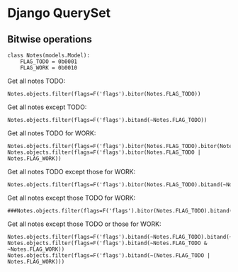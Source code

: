 Django QuerySet
===============

Bitwise operations
------------------ 

```
class Notes(models.Model):
    FLAG_TODO = 0b0001
    FLAG_WORK = 0b0010
```

Get all notes TODO:
```
Notes.objects.filter(flags=F('flags').bitor(Notes.FLAG_TODO))
```

Get all notes except TODO:
```
Notes.objects.filter(flags=F('flags').bitand(~Notes.FLAG_TODO))
```

Get all notes TODO for WORK:
```
Notes.objects.filter(flags=F('flags').bitor(Notes.FLAG_TODO).bitor(Notes.FLAG_WORK))
Notes.objects.filter(flags=F('flags').bitor(Notes.FLAG_TODO | Notes.FLAG_WORK))
```

Get all notes TODO except those for WORK:
```
Notes.objects.filter(flags=F('flags').bitor(Notes.FLAG_TODO).bitand(~Notes.FLAG_WORK))
```

Get all notes except those TODO for WORK:
```
###Notes.objects.filter(flags=F('flags').bitor(Notes.FLAG_TODO).bitand(~Notes.FLAG_WORK))
```

Get all notes except those TODO or those for WORK:
```
Notes.objects.filter(flags=F('flags').bitand(~Notes.FLAG_TODO).bitand(~Notes.FLAG_WORK))
Notes.objects.filter(flags=F('flags').bitand(~Notes.FLAG_TODO & ~Notes.FLAG_WORK))
Notes.objects.filter(flags=F('flags').bitand(~(Notes.FLAG_TODO | Notes.FLAG_WORK)))


```

